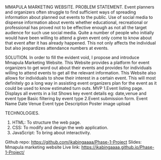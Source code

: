 MMAPULA MARKETING WEBSITE.
PROBLEM STATEMENT.
Event planners and organizers often struggle to find sufficient ways of spreading information about planned out events to the public. Use of social media to dispense information about events whether educational, recreational or professional has proved not to be effective enough as not all the target audience for such use social media. Quite a number of people who initially would have been willing to attend a given event only come to know about that event after it has already happened. This not only affects the individual but also jeopardizes attendance numbers at events.

SOLUTION.
In order to fill the evident void, I propose and introduce Mmapula Marketing Website. This Website provides a platform for event organizers to get word out about their events and provides for individuals willing to attend events to get all the relevant information. This Website also allows for individuals to show their interest in a certain event. This will most definitely go a long way in assisting event organizers plan for the event as it could be used to know estimated turn outs.
MVP
1.Event listing page.
Displays all events in a list
 Shows key event details eg: date,venue and event type
Basic filtering by event type
2.Event submission form.
   Event Name
Date
Venue
Event type
Description
Poster image upload

TECHNOLOGIES.
1. HTML: To structure the web page.
2. CSS: To modify and design the web application.
3. JavaScript: To bring about interactivity.

Github repo: https://github.com/jkabingaaaa/Phase-1-Project
Slides: Mmapula marketing website
Live link: https://jkabingaaaa.github.io/Phase-1-Project/

